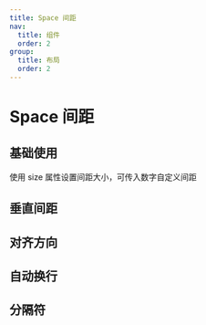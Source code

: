 ```yaml
---
title: Space 间距
nav:
  title: 组件
  order: 2
group:
  title: 布局
  order: 2
---
```


# Space 间距

## 基础使用

使用 size 属性设置间距大小，可传入数字自定义间距

<code src="./demos/base.tsx"></code>

## 垂直间距

<code src="./demos/direction-vertical.tsx"></code>

## 对齐方向

<code src="./demos/align.tsx"></code>

## 自动换行

<code src="./demos/wrap.tsx"></code>

## 分隔符

<code src="./demos/split.tsx"></code>
